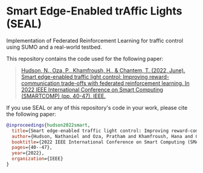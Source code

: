 # Smart Edge-Enabled trAffic Lights (SEAL)
Implementation of Federated Reinforcement Learning for traffic control using SUMO and a real-world testbed.

This repository contains the code used for the following paper:
> [Hudson, N., Oza, P., Khamfroush, H., & Chantem, T. (2022, June). Smart edge-enabled traffic light control: Improving reward-communication trade-offs with federated reinforcement learning. In 2022 IEEE International Conference on Smart Computing (SMARTCOMP) (pp. 40-47). IEEE.](https://nathaniel-hudson.github.io/assets/pdf/hudson2022seal.pdf)

If you use SEAL or any of this repository's code in your work, please cite the following paper:

```bibtex
@inproceedings{hudson2022smart,
  title={Smart edge-enabled traffic light control: Improving reward-communication trade-offs with federated reinforcement learning},
  author={Hudson, Nathaniel and Oza, Pratham and Khamfroush, Hana and Chantem, Thidapat},
  booktitle={2022 IEEE International Conference on Smart Computing (SMARTCOMP)},
  pages={40--47},
  year={2022},
  organization={IEEE}
}
```
